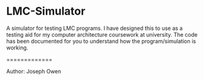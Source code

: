 LMC-Simulator
=============

A simulator for testing LMC programs. I have designed this to use as a testing aid for my computer architecture coursework at university. The code has been documented for you to understand how the program/simulation is working.


=============

Author: Joseph Owen
